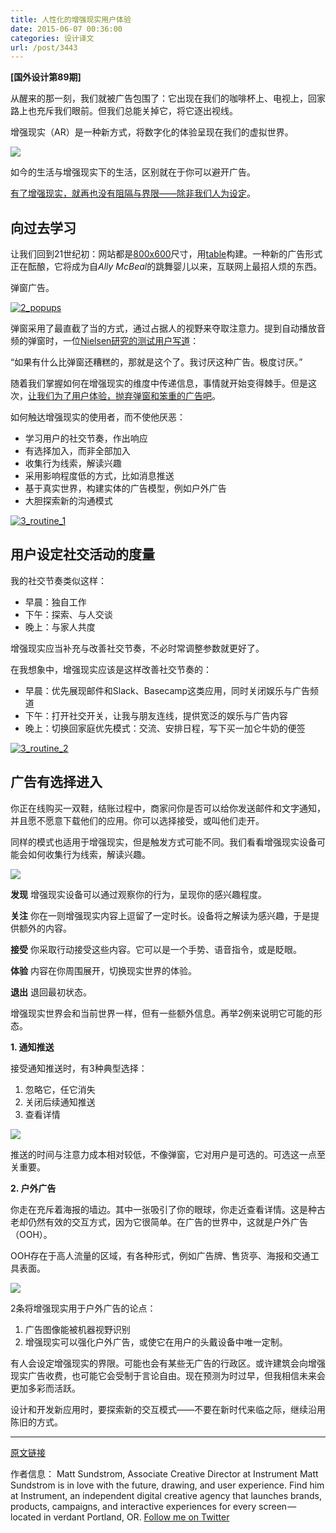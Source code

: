 ```yaml
---
title: 人性化的增强现实用户体验
date: 2015-06-07 00:36:00
categories: 设计译文
url: /post/3443
---
```


**[国外设计第89期]**

从醒来的那一刻，我们就被广告包围了：它出现在我们的咖啡杯上、电视上，回家路上也充斥我们眼前。但我们总能关掉它，将它逐出视线。

增强现实（AR）是一种新方式，将数字化的体验呈现在我们的虚拟世界。

[![](http://qiniu.colacdn.com/img/posts/2015-06/06-07/1.png)](http://blog.invisionapp.com/wp-content/uploads/2015/06/1_AR.png "Designing humane augmented reality user experiences")

如今的生活与增强现实下的生活，区别就在于你可以避开广告。

[有了增强现实，就再也没有阻隔与界限——除非我们人为设定](https://twitter.com/intent/tweet?text=%22With+AR%2C+there%27s+no+such+thing+as+breaks+or+boundaries%E2%80%94unless+we+set+them%22+http%3A%2F%2Fblog.invisionapp.com%2Fdesigning-humane-augmented-reality-user-experiences%2F+via+%40InVisionApp)。

## 向过去学习

让我们回到21世纪初：网站都是[800x600](http://www.thefwa.com/site/roth-time)尺寸，用[table](http://www.w3schools.com/Html/html_tables.asp)构建。一种新的广告形式正在酝酿，它将成为自*Ally McBeal*的跳舞婴儿以来，互联网上最招人烦的东西。

弹窗广告。

[![2_popups](http://blog.invisionapp.com/wp-content/uploads/2015/06/2_popups.png?ver=1)](http://blog.invisionapp.com/wp-content/uploads/2015/06/2_popups.png "Designing humane augmented reality user experiences")

弹窗采用了最直截了当的方式，通过占据人的视野来夺取注意力。提到自动播放音频的弹窗时，一位[Nielsen研究的测试用户写道](http://www.nngroup.com/articles/most-hated-advertising-techniques/)：

“如果有什么比弹窗还糟糕的，那就是这个了。我讨厌这种广告。极度讨厌。”

随着我们掌握如何在增强现实的维度中传递信息，事情就开始变得棘手。但是这次，[让我们为了用户体验，抛弃弹窗和笨重的广告吧](https://twitter.com/intent/tweet?text=%22let%27s+ditch+pop-ups+and+clumsy+advertising+in+favor+of+great+user+experience%22+http%3A%2F%2Fblog.invisionapp.com%2Fdesigning-humane-augmented-reality-user-experiences%2F+via+%40InVisionApp)。

如何触达增强现实的使用者，而不使他厌恶：

* 学习用户的社交节奏，作出响应
* 有选择加入，而非全部加入
* 收集行为线索，解读兴趣
* 采用影响程度低的方式，比如消息推送
* 基于真实世界，构建实体的广告模型，例如户外广告
* 大胆探索新的沟通模式

[![3_routine_1](http://blog.invisionapp.com/wp-content/uploads/2015/06/3_routine_1.png?ver=1)](http://blog.invisionapp.com/wp-content/uploads/2015/06/3_routine_1.png "Designing humane augmented reality user experiences")

## 用户设定社交活动的度量

我的社交节奏类似这样：

* 早晨：独自工作
* 下午：探索、与人交谈
* 晚上：与家人共度

增强现实应当补充与改善社交节奏，不必时常调整参数就更好了。

在我想象中，增强现实应该是这样改善社交节奏的：

* 早晨：优先展现邮件和Slack、Basecamp这类应用，同时关闭娱乐与广告频道
* 下午：打开社交开关，让我与朋友连线，提供宽泛的娱乐与广告内容
* 晚上：切换回家庭优先模式：交流、安排日程，写下买一加仑牛奶的便签

[![3_routine_2](http://blog.invisionapp.com/wp-content/uploads/2015/06/3_routine_2.png?ver=1)](http://blog.invisionapp.com/wp-content/uploads/2015/06/3_routine_2.png "Designing humane augmented reality user experiences")

## 广告有选择进入

你正在线购买一双鞋，结账过程中，商家问你是否可以给你发送邮件和文字通知，并且愿不愿意下载他们的应用。你可以选择接受，或叫他们走开。

同样的模式也适用于增强现实，但是触发方式可能不同。我们看看增强现实设备可能会如何收集行为线索，解读兴趣。

[![](http://qiniu.colacdn.com/img/posts/2015-06/06-07/2.png)](http://blog.invisionapp.com/wp-content/uploads/2015/06/4_stages.png "Designing humane augmented reality user experiences")

**发现**
增强现实设备可以通过观察你的行为，呈现你的感兴趣程度。

**关注**
你在一则增强现实内容上逗留了一定时长。设备将之解读为感兴趣，于是提供额外的内容。

**接受**
你采取行动接受这些内容。它可以是一个手势、语音指令，或是眨眼。

**体验**
内容在你周围展开，切换现实世界的体验。

**退出**
退回最初状态。

增强现实世界会和当前世界一样，但有一些额外信息。再举2例来说明它可能的形态。

**1. 通知推送**

接受通知推送时，有3种典型选择：

1. 忽略它，任它消失
2. 关闭后续通知推送
3. 查看详情

[![](http://qiniu.colacdn.com/img/posts/2015-06/06-07/3.png)](http://blog.invisionapp.com/wp-content/uploads/2015/06/5_push_example.png "Designing humane augmented reality user experiences")

推送的时间与注意力成本相对较低，不像弹窗，它对用户是可选的。可选这一点至关重要。

**2. 户外广告**

你走在充斥着海报的墙边。其中一张吸引了你的眼球，你走近查看详情。这是种古老却仍然有效的交互方式，因为它很简单。在广告的世界中，这就是户外广告（OOH）。

OOH存在于高人流量的区域，有各种形式，例如广告牌、售货亭、海报和交通工具表面。

[![](http://qiniu.colacdn.com/img/posts/2015-06/06-07/4.png)](http://blog.invisionapp.com/wp-content/uploads/2015/06/6_ooh_example.png "Designing humane augmented reality user experiences")

2条将增强现实用于户外广告的论点：

1. 广告图像能被机器视野识别
2. 增强现实可以强化户外广告，或使它在用户的头戴设备中唯一定制。

有人会设定增强现实的界限。可能也会有某些无广告的行政区。或许建筑会向增强现实广告收费，也可能它会受制于言论自由。现在预测为时过早，但我相信未来会更加多彩而活跃。

设计和开发新应用时，要探索新的交互模式——不要在新时代来临之际，继续沿用陈旧的方式。

---

[原文链接](http://blog.invisionapp.com/designing-humane-augmented-reality-user-experiences/)

作者信息：
Matt Sundstrom, ‎Associate Creative Director at Instrument
Matt Sundstrom is in love with the future, drawing, and user experience. Find him at Instrument, an independent digital creative agency that launches brands, products, campaigns, and interactive experiences for every screen — located in verdant Portland, OR.
[Follow me on Twitter](http://twitter.com/mattink)